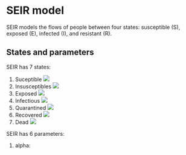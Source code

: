 # SEIR model

SEIR models the flows of people between four states: susceptible (S), exposed (E), infected (I), and resistant (R).

## States and parameters

SEIR has 7 states:
1) Suceptible <img src="https://render.githubusercontent.com/render/math?math=(S_t)">
2) Insusceptibles <img src="https://render.githubusercontent.com/render/math?math=(P_t)">
3) Exposed <img src="https://render.githubusercontent.com/render/math?math=(E_t)">
4) Infectious <img src="https://render.githubusercontent.com/render/math?math=(I_t)">
5) Quarantined <img src="https://render.githubusercontent.com/render/math?math=(Q_t)">
6) Recovered <img src="https://render.githubusercontent.com/render/math?math=(R_t)">
7) Dead <img src="https://render.githubusercontent.com/render/math?math=(D_t)">

SEIR has 6 parameters:
1) alpha: 
